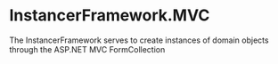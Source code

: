 # InstancerFramework.MVC
The InstancerFramework serves to create instances of domain objects through the ASP.NET MVC FormCollection
